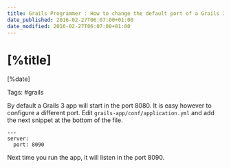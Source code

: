 ```yaml
---
title: Grails Programmer : How to change the default port of a Grails 3 App
date_published: 2016-02-27T06:07:00+01:00
date_modified: 2016-02-27T06:07:00+01:00
---
```


# [%title]

[%date]

Tags: #grails

By default a Grails 3 app will start in the port 8080. It is easy however to configure a different port. Edit `grails-app/conf/application.yml` and add the next snippet at the bottom of the file.

```
---
server:
  port: 8090
```

Next time you run the app, it will listen in the port 8090.

